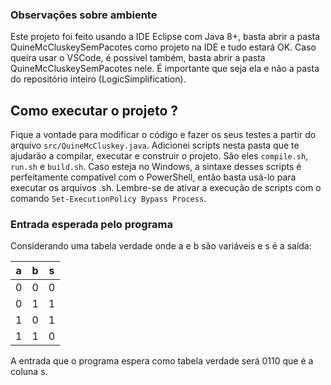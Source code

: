 ### Observações sobre ambiente

Este projeto foi feito usando a IDE Eclipse com Java 8+, basta abrir a pasta QuineMcCluskeySemPacotes como projeto na IDE e tudo estará OK.
Caso queira usar o VSCode, é possível também, basta abrir a pasta QuineMcCluskeySemPacotes nele. É importante que seja ela e não a pasta do repositório inteiro (LogicSimplification).

## Como executar o projeto ?

Fique a vontade para modificar o código e fazer os seus testes a partir do arquivo `src/QuineMcCluskey.java`. Adicionei scripts nesta pasta que te ajudarão a compilar, executar e construir o projeto. São eles `compile.sh`, `run.sh` e `build.sh`.
Caso esteja no Windows, a sintaxe desses scripts é perfeitamente compatível com o PowerShell, então basta usá-lo para executar os arquivos .sh. Lembre-se de ativar a execução de scripts com o comando `Set-ExecutionPolicy Bypass Process`.

### Entrada esperada pelo programa

Considerando uma tabela verdade onde a e b são variáveis e s é a saída:

| a   | b   | s   |
| --- | --- | --- |
| 0   | 0   | 0   |
| 0   | 1   | 1   |
| 1   | 0   | 1   |
| 1   | 1   | 0   |

A entrada que o programa espera como tabela verdade será 0110 que é a coluna s.
